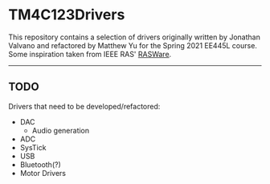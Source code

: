 # TM4C123Drivers

This repository contains a selection of drivers originally written by Jonathan Valvano and refactored by Matthew Yu for the Spring 2021 EE445L course. Some inspiration taken from IEEE RAS' [RASWare](https://github.com/ut-ras/Rasware).

---

## TODO

Drivers that need to be developed/refactored:
- DAC
  - Audio generation
- ADC
- SysTick
- USB
- Bluetooth(?)
- Motor Drivers